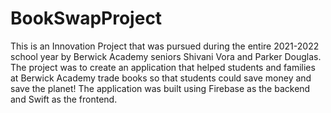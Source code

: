 # BookSwapProject

This is an Innovation Project that was pursued during the entire 2021-2022 school year by Berwick Academy seniors Shivani Vora and Parker Douglas. 
The project was to create an application that helped students and families at Berwick Academy trade books so that students could save money and save the planet!
The application was built using Firebase as the backend and Swift as the frontend.
